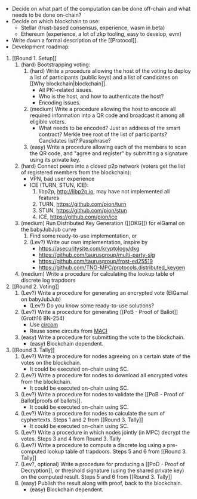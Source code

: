 - Decide on what part of the computation can be done off-chain and what needs to be done on-chain?
- Decide on which blockchain to use:
	- Stellar (trust-based consensus, experience, wasm in beta)
	- Ethereum (experience, a lot of zkp tooling, easy to develop, evm)
- Write down a formal description of the [[Protocol]].
- Development roadmap:
1. [[Round 1. Setup]]
	1. (hard) Bootstrapping voting:
		1. (hard) Write a procedure allowing the host of the voting to deploy a list of participants (public keys) and a list of candidates on [[Why blockchain|blockchain]].
			  - All PKI-related issues.
			  - Who is the host, and how to authenticate the host? 
			  - Encoding issues.
		2. (medium) Write a procedure allowing the host to encode all required information into a QR code and broadcast it among all eligible voters. 
			  - What needs to be encoded? Just an address of the smart contract? Merkle tree root of the list of participants? Candidates list? Passphrase?
		3. (easy) Write a procedure allowing each of the members to scan the QR code, and "agree and register" by submitting a signature using its private key.  
	2. (hard) Connect peers into a closed p2p network (voters get the list of registered members from the blockchain):
		- VPN, bad user experience
		- ICE (TURN, STUN, ICE):
			1. libp2p, http://libp2p.io, may have not implemented all features
			2. TURN, https://github.com/pion/turn
			3. STUN, https://github.com/pion/stun
			4. ICE, https://github.com/pion/ice
	3. (medium) Run Distributed Key Generation ([[DKG]]) for elGamal on the babyJubJub curve
		1. Find some ready-to-use implementation, or
		2. (Lev?) Write our own implementation, inspire by
			- https://asecuritysite.com/kryptology/dkg
			- https://github.com/taurusgroup/multi-party-sig
			- https://github.com/taurusgroup/frost-ed25519
			- https://github.com/TNO-MPC/protocols.distributed_keygen
	4. (medium) Write a procedure for calculating the lookup table of discrete log trapdoors
2. [[Round 2. Voting]]
	1. (Lev?) Write a procedure for generating an encrypted vote (ElGamal on babyJubJub)
		- (Lev?) Do you know some ready-to-use solutions?
	2. (Lev?) Write a procedure for generating [[PoB - Proof of Ballot]] (Groth16 BN-254)
		- Use [circom](https://docs.circom.io)
		- Reuse some circuits from [MACI](https://github.com/privacy-scaling-explorations/maci/tree/master/circuits/circom)
	4. (easy) Write a procedure for submitting the vote to the blockchain.
		- (easy) Blockchain dependent.
1. [[Round 3. Tally]]
	1. (Lev?) Write a procedure for nodes agreeing on a certain state of the votes on the blockchain.
		- It could be executed on-chain using SC.
	2. (Lev?) Write a procedure for nodes to download all encrypted votes from the blockchain.
		- It could be executed on-chain using SC.
	3. (Lev?) Write a procedure for nodes to validate the [[PoB - Proof of Ballot|proofs of ballots]].
		- It could be executed on-chain using SC.
	4. (Lev?) Write a procedure for nodes to calculate the sum of cyphertexts. Steps 1 and 2 from [[Round 3. Tally]]
		- It could be executed on-chain using SC.
	5. (Lev?) Write a procedure in which nodes jointly (in MPC) decrypt the votes. Steps 3 and 4 from Round 3. Tally
	6. (Lev?) Write a procedure to compute a discrete log using a pre-computed lookup table of trapdoors. Steps 5 and 6 from [[Round 3. Tally]]
	7. (Lev?, optional) Write a procedure for producing a [[PoD - Proof of Decryption]], or threshold signature (using the shared private key) on the computed result. Steps 5 and 6 from [[Round 3. Tally]]
	8. (easy) Publish the result along with proof, back to the blockchain.
		- (easy) Blockchain dependent.